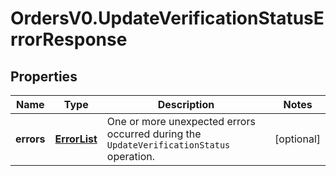 # OrdersV0.UpdateVerificationStatusErrorResponse

## Properties
Name | Type | Description | Notes
------------ | ------------- | ------------- | -------------
**errors** | [**ErrorList**](ErrorList.md) | One or more unexpected errors occurred during the `UpdateVerificationStatus` operation. | [optional] 



